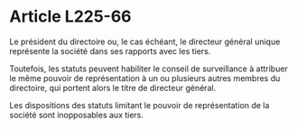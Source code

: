 # Article L225-66

Le président du directoire ou, le cas échéant, le directeur général unique représente la société dans ses rapports avec les tiers.

Toutefois, les statuts peuvent habiliter le conseil de surveillance à attribuer le même pouvoir de représentation à un ou plusieurs autres membres du directoire, qui portent alors le titre de directeur général.

Les dispositions des statuts limitant le pouvoir de représentation de la société sont inopposables aux tiers.
